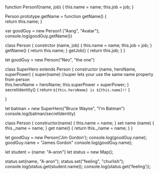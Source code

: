 function Person1(name, job) { 
    this.name = name;
    this.job = job;
}

Person.prototype.getName = function getName() {  
    return this.name;
}

var goodGuy = new Person1 ("Aang", "Avatar"); 
console.log(goodGuy.getName())


class Person {
    constrctor (name, job) {
        this.name = name;
        this.job = job;
    }
    getName() {
        return this.name;
    }
    getJob() { 
        return this.job;
    }
}

let goodGuy = new Person("Neo", "the one")

class SuperHero extends Person {
    constructor (name, heroName, superPower) {
        super(name)  //super lets your use the same name property from person  
        this.heroName = heroName;
        this.superPower = superPower;
    }
    secretIdentity() {
        return `${this.heroName} is ${this.name}!!`
    }

}

let batman = new SuperHero("Bruce Wayne", "I'm Batman")
console.log(batman/secretIdentity)



class Person {
    constructor(name) {
        this.name = name;
    }
    set name (name) {
        this._name = name;
    }
    get name() {
        return this._name = name;
    }
}

let goodGuy = new Person('Jim Gordon');
console.log(goodGuy.name);
goodGuy.name = "James Gordon"
console.log(goodGuy.name);

let student = {name: "A-aron"}
let status = new Map();

status.set(name, "A-aron");
status.set("feeling", "churlish");
console.log(status.get(student.name));
console.log(status.get('feeling'));